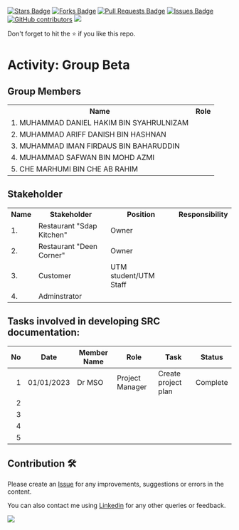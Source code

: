 
<a href="https://github.com/drshahizan/software-engineering/stargazers"><img src="https://img.shields.io/github/stars/drshahizan/software-engineering" alt="Stars Badge"/></a>
<a href="https://github.com/drshahizan/software-engineering/network/members"><img src="https://img.shields.io/github/forks/drshahizan/software-engineering" alt="Forks Badge"/></a>
<a href="https://github.com/drshahizan/software-engineering/pulls"><img src="https://img.shields.io/github/issues-pr/drshahizan/software-engineering" alt="Pull Requests Badge"/></a>
<a href="https://github.com/drshahizan/software-engineering/issues"><img src="https://img.shields.io/github/issues/drshahizan/software-engineering" alt="Issues Badge"/></a>
<a href="https://github.com/drshahizan/software-engineering/graphs/contributors"><img alt="GitHub contributors" src="https://img.shields.io/github/contributors/drshahizan/software-engineering?color=2b9348"></a>
![](https://visitor-badge.glitch.me/badge?page_id=drshahizan/software-engineering)

Don't forget to hit the :star: if you like this repo.

# Activity: Group Beta

## Group Members
<table>
  <tr>
    <th>Name</th>
    <th>Role</th>
  </tr>
  <tr>
    <td>1. MUHAMMAD DANIEL HAKIM BIN SYAHRULNIZAM</td>
    <td></td>
  </tr>
  <tr>
    <td>2. MUHAMMAD ARIFF DANISH BIN HASHNAN</td>
    <td></td>
  </tr>
    <tr>
    <td>3. MUHAMMAD IMAN FIRDAUS BIN BAHARUDDIN</td>
    <td></td>
  </tr>
    <tr>
    <td>4. MUHAMMAD SAFWAN BIN MOHD AZMI</td>
    <td></td>
  </tr>
   <tr> 
    <td>5. CHE MARHUMI BIN CHE AB RAHIM</td>
    <td></td>
  </tr>
</table>

## Stakeholder
<table>
  <tr>
    <th>Name</th>
    <th>Stakeholder</th>
    <th>Position</th>
    <th>Responsibility</th>
  </tr>
  <tr>
    <td>1.</td>
    <td>Restaurant "Sdap Kitchen"</td>
    <td>Owner</td>
    <td></td>
  </tr>
    <tr>
    <td>2.  </td>
    <td>Restaurant "Deen Corner"</td>
    <td>Owner</td>
    <td></td>
  </tr>
    <tr>
    <td>3.</td>
    <td>Customer</td>
    <td>UTM student/UTM Staff</td>
    <td></td>
  </tr>
   <tr>
    <td>4.</td>
    <td>Adminstrator</td>
    <td></td>
    <td></td>
  </tr>
</table>

## Tasks involved in developing SRC documentation:

| No | Date | Member Name | Role	| Task	| Status	| 
| -----:| ----- | ------ | ------ | ------ | ------ |
| 1 | 01/01/2023| Dr MSO | Project Manager | Create project plan | Complete |
| 2| | | | | 
| 3| | | | | 
| 4| | | | | 
| 5| | | | | 


## Contribution 🛠️
Please create an [Issue](https://github.com/drshahizan/software-engineering/issues) for any improvements, suggestions or errors in the content.

You can also contact me using [Linkedin](https://www.linkedin.com/in/drshahizan/) for any other queries or feedback.

![](https://visitor-badge.glitch.me/badge?page_id=drshahizan)

